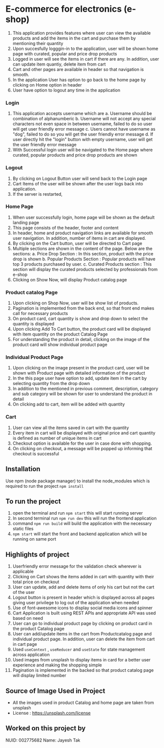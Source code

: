 # E-commerce for electronics (e-shop)

1. This application provides features where user can view the available products and add the items in the cart and purchase them by mentioning their quantity
2. Upon succesfully logggin-in to the application, user will be shown home page with curated, popular and price drop products
3. Logged in user will see the items in cart if there are any. In addition, user can update item quantiy, delete item from cart
4. Cart and other pages are available in header so that navigation is smooth.
5. In the application User has option to go back to the home page by clicking on Home option in header
6. User have option to logout any time in the application

### Login

1. This application accepts username which are
   a. Username should be combination of alphanumberic
   b. Username will not accept any special characters not even space in between username, failed to do so user will get user friendly error message
   c. Users cannot have username as "dog", failed to do so you will get the user friendly error message
   d. If user directly hit the "login" button with empty username, user will get the user friendly error message
2. With Successful login user will be navigated to the Home page where curated, popular products and price drop products are shown

### Logout

1. By clicking on Logout Button user will send back to the Login page
2. Cart Items of the user will be shown after the user logs back into application.
3. If the server is restarted, 

### Home Page

1. When user successfully login, home page will be shown as the default landing page
2. This page consists of the header, footer and content
3. In header, home and product navigation links are available for smooth user navigation. In addition, number of items in cart are displayed. 
4. By clicking on the Cart button, user will be directed to Cart page
5. Multiple sections are shown in the content of the page. Below are the sections:
    a. Price Drop Section : In this section, product with the price drop is shown 
    b. Popular Products Section : Popular products will have top 3 products purchased by user.
    c. Curated Products section : This section will display the curated products selected by professionals from e-shop 
6. Clicking on Show Now, will display Product catalog page

### Product catalog Page

1. Upon clicking on Shop Now, user will be show list of products.
2. Pagination is implemented from the back end, so that front end makes call for necessary products 
3. On product card, cart quantity is show and drop down to select the quantity is displayed
4. Upon clicking Add To Cart button, the product card will be displayed with item quantity on the product Catalog Page
5. For understanding the product in detail, clicking on the image of the product card will show individual product page

### Individual Product Page

1. Upon clicking on the image present in the product card, user will be shown with Product page with detailed information of the product
2. In the this page user have option to add, update item in the cart by selecting quantity from the drop down
3. In addition to the mentioned in previous comment, description, category and sub category will be shown for user to understand the product in detail
4. On clicking add to cart, item will be added with quantity

### Cart 

1. User can view all the items saved in cart with the quantity
2. Every item in cart will be displayed with original price and cart quantity is defined as number of unique items in cart
3. Checkout option is available for the user in case done with shopping.
4. On clicking on checkout, a message will be popped up informing that checkout is successful

## Installation

Use npm (node package manager) to install the node_modules which is required to run the project `npm install`

## To run the project

1. open the terminal and run `npm start` this will start running server
2. In second terminal run `npm run dev` this will run the frontend application
3. command `npm run build` will build the application with the necessary static files
4. `npm start` will start the front and backend application which will be running on same port


## Highlights of project

1. Userfriendly error message for the validation check wherever is applicable
2. Clicking on Cart shows the items added in cart with quantity with their total price on checkout
3. User can update, add and delete items of only his cart but not the cart of the user
4. Logout button is present in header which is displayed across all pages giving user privilege to log out of the application when needed
5. Use of font-awesome icons to display social media icons and spinner
6. Cart Application is built using REST APIs and appropriate API was used based on need 
7. User can go to individual product page by clicking on product card in the product Catalog page
8. User can add/update items in the cart from Productcatalog page and individual product page. In addition, user can delete the item from cart in cart page
9. Used `useContext` , `useReducer` and `useState` for state management across application
10. Used images from unsplash to display items in card for a better user experience and making the shopping simple
11. Pagination is implemented in the backed so that product catalog page will display limited number 


## Source of Image Used in Project

* All the images used in product Catalog and home page are taken from unsplash
* License : https://unsplash.com/license

## Worked on this project by 

NUID: 002775682
Name: Jayesh Tak